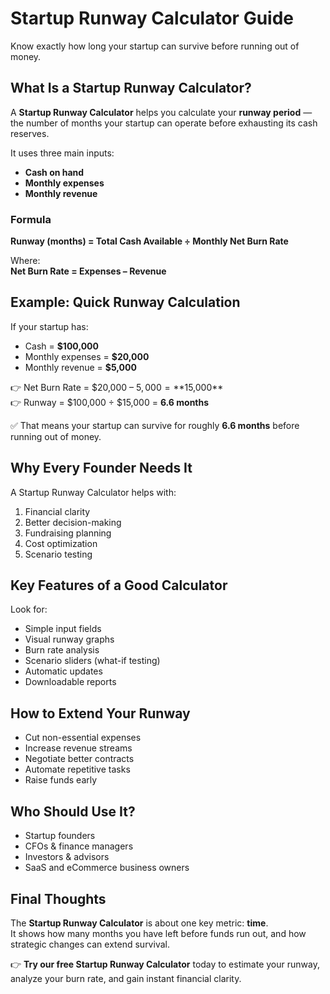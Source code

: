 # Startup Runway Calculator Guide

Know exactly how long your startup can survive before running out of money.

## What Is a Startup Runway Calculator?

A **Startup Runway Calculator** helps you calculate your **runway period** — the number of months your startup can operate before exhausting its cash reserves.

It uses three main inputs:
- **Cash on hand**  
- **Monthly expenses**  
- **Monthly revenue**

### Formula
**Runway (months) = Total Cash Available ÷ Monthly Net Burn Rate**

Where:  
**Net Burn Rate = Expenses – Revenue**

## Example: Quick Runway Calculation

If your startup has:  
- Cash = **$100,000**  
- Monthly expenses = **$20,000**  
- Monthly revenue = **$5,000**  

👉 Net Burn Rate = $20,000 – $5,000 = **$15,000**  
👉 Runway = $100,000 ÷ $15,000 = **6.6 months**  

✅ That means your startup can survive for roughly **6.6 months** before running out of money.

## Why Every Founder Needs It

A Startup Runway Calculator helps with:  
1. Financial clarity  
2. Better decision-making  
3. Fundraising planning  
4. Cost optimization  
5. Scenario testing  

## Key Features of a Good Calculator

Look for:  
- Simple input fields  
- Visual runway graphs  
- Burn rate analysis  
- Scenario sliders (what-if testing)  
- Automatic updates  
- Downloadable reports  

## How to Extend Your Runway

- Cut non-essential expenses  
- Increase revenue streams  
- Negotiate better contracts  
- Automate repetitive tasks  
- Raise funds early  

## Who Should Use It?

- Startup founders  
- CFOs & finance managers  
- Investors & advisors  
- SaaS and eCommerce business owners  

## Final Thoughts

The **Startup Runway Calculator** is about one key metric: **time**.  
It shows how many months you have left before funds run out, and how strategic changes can extend survival.  

👉 **Try our free Startup Runway Calculator** today to estimate your runway, analyze your burn rate, and gain instant financial clarity.
